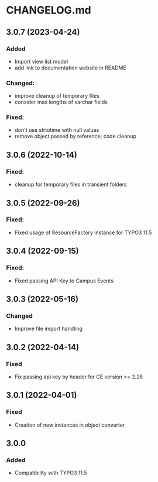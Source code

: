 # CHANGELOG.md

## 3.0.7 (2023-04-24)

### Added
- Import view list model
- add link to documentation website in README

### Changed:
- improve cleanup of temporary files
- consider max lengths of varchar fields

### Fixed:
- don't use strtotime with null values
- remove object passed by reference; code cleanup

## 3.0.6 (2022-10-14)

### Fixed:
- cleanup for temporary files in transient folders

## 3.0.5 (2022-09-26)

### Fixed:
- Fixed usage of ResourceFactory instance for TYPO3 11.5

## 3.0.4 (2022-09-15)

### Fixed:
- Fixed passing API Key to Campus Events

## 3.0.3 (2022-05-16)

### Changed
- Improve file import handling

## 3.0.2 (2022-04-14)

### Fixed
- Fix passing api key by header for CE version >= 2.28

## 3.0.1 (2022-04-01)

### Fixed
- Creation of new instances in object converter

## 3.0.0

### Added
- Compatibility with TYPO3 11.5
